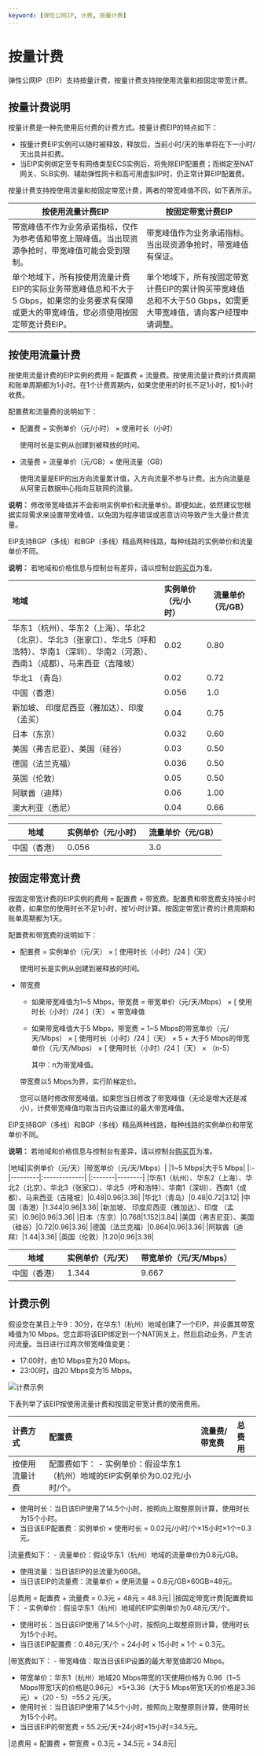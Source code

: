 ```yaml
---
keyword: [弹性公网IP, 计费, 按量计费]
---
```


# 按量计费

弹性公网IP（EIP）支持按量计费，按量计费支持按使用流量和按固定带宽计费。

## 按量计费说明

按量计费是一种先使用后付费的计费方式。按量计费EIP的特点如下：

-   按量计费EIP实例可以随时被释放，释放后，当前小时/天的账单将在下一小时/天出具并扣费。
-   当EIP实例绑定至专有网络类型ECS实例后，将免除EIP配置费；而绑定至NAT网关、SLB实例、辅助弹性网卡和高可用虚拟IP时，仍正常计算EIP配置费。

按量计费支持按使用流量和按固定带宽计费，两者的带宽峰值不同，如下表所示。

|按使用流量计费EIP|按固定带宽计费EIP|
|----------|----------|
|带宽峰值不作为业务承诺指标，仅作为参考值和带宽上限峰值。当出现资源争抢时，带宽峰值可能会受到限制。|带宽峰值作为业务承诺指标。当出现资源争抢时，带宽峰值有保证。|
|单个地域下，所有按使用流量计费EIP的实际业务带宽峰值总和不大于5 Gbps，如果您的业务要求有保障或更大的带宽峰值，您必须使用按固定带宽计费EIP。|单个地域下，所有按固定带宽计费EIP的累计购买带宽峰值总和不大于50 Gbps，如需更大带宽峰值，请向客户经理申请调整。|

## 按使用流量计费

按使用流量计费的EIP实例的费用 = 配置费 + 流量费。按使用流量计费的计费周期和账单周期都为1小时。在1个计费周期内，如果您使用的时长不足1小时，按1小时收费。

配置费和流量费的说明如下：

-   配置费 = 实例单价（元/小时） × 使用时长（小时）

    使用时长是实例从创建到被释放的时间。

-   流量费 = 流量单价（元/GB）× 使用流量（GB）

    使用流量是EIP的出方向流量累计值，入方向流量不参与计费。出方向流量是从阿里云数据中心指向互联网的流量。


**说明：** 修改带宽峰值并不会影响实例单价和流量单价。即便如此，依然建议您根据实际需求来设置带宽峰值，以免因为程序错误或恶意访问导致产生大量计费流量。

EIP支持BGP（多线）和BGP（多线）精品两种线路，每种线路的实例单价和流量单价不同。

**说明：** 若地域和价格信息与控制台有差异，请以控制台[购买页](https://common-buy.aliyun.com/?spm=5176.8050872.0.0.2a9c737e2bEyW1&commodityCode=eip_pre#/buy)为准。

|地域|实例单价（元/小时）|流量单价（元/GB）|
|:-|:---------|----------|
|华东1（杭州）、华东2（上海）、华北2（北京）、华北3（张家口）、华北5（呼和浩特）、华南1（深圳）、华南2（河源）、西南1（成都）、马来西亚（吉隆坡）|0.02|0.80|
|华北1 （青岛）|0.02|0.72|
|中国（香港）|0.056|1.0|
|新加坡、 印度尼西亚（雅加达）、印度 （孟买）|0.04|0.75|
|日本（东京）|0.032|0.60|
|美国（弗吉尼亚）、美国（硅谷）|0.03|0.50|
|德国（法兰克福）|0.036|0.50|
|英国（伦敦）|0.05|0.50|
|阿联酋（迪拜）|0.06|1.00|
|澳大利亚（悉尼）|0.04|0.66|

|地域|实例单价（元/小时）|流量单价（元/GB）|
|--|----------|----------|
|中国（香港）|0.056|3.0|

## 按固定带宽计费

按固定带宽计费的EIP实例的费用 = 配置费 + 带宽费。配置费和带宽费支持按小时收费，如果您的使用时长不足1小时，按1小时计算。按固定带宽计费的计费周期和账单周期都为1天。

配置费和带宽费的说明如下：

-   配置费 = 实例单价（元/天） × \[ 使用时长（小时）/24 \]（天）

    使用时长是实例从创建到被释放的时间。

-   带宽费

    -   如果带宽峰值为1~5 Mbps，带宽费 = 带宽单价（元/天/Mbps） × \[ 使用时长（小时）/24 \]（天） × 带宽峰值
    -   如果带宽峰值大于5 Mbps，带宽费 = 1~5 Mbps的带宽单价（元/天/Mbps） × \[ 使用时长（小时）/24 \]（天） × 5 + 大于5 Mbps的带宽单价（元/天/Mbps） × \[ 使用时长（小时）/24 \]（天） × （n-5）

        其中：n为带宽峰值。

    带宽费以5 Mbps为界，实行阶梯定价。

    您可以随时修改带宽峰值。如果您当日修改了带宽峰值（无论是增大还是减小），计费带宽峰值均取当日内设置过的最大带宽峰值。


EIP支持BGP（多线）和BGP（多线）精品两种线路，每种线路的实例单价和带宽单价不同。

**说明：** 若地域和价格信息与控制台有差异，请以控制台[购买页](https://common-buy.aliyun.com/?spm=5176.11451019.0.0.259418a5YGY4JF&commodityCode=eip#/buy)为准。

|地域|实例单价（元/天）|带宽单价（元/天/Mbps）|
|1~5 Mbps|大于5 Mbps|
|:-|---------|:-------------|
|:-------|--------|
|华东1（杭州）、华东2（上海）、华北2（北京）、华北3（张家口）、华北5（呼和浩特）、华南1（深圳）、西南1（成都）、马来西亚（吉隆坡）|0.48|0.96|3.36|
|华北1（青岛）|0.48|0.72|3.12|
|中国（香港）|1.344|0.96|3.36|
|新加坡、 印度尼西亚（雅加达）、印度 （孟买）|0.96|0.96|3.36|
|日本（东京）|0.768|1.152|3.84|
|美国（弗吉尼亚）、美国（硅谷）|0.72|0.96|3.36|
|德国（法兰克福）|0.864|0.96|3.36|
|阿联酋（迪拜）|1.44|3.36|
|英国（伦敦）|1.20|0.96|3.36|

|地域|实例单价（元/天）|带宽单价（元/天/Mbps）|
|--|---------|--------------|
|中国（香港）|1.344|9.667|

## 计费示例

假设您在某日上午9：30分，在华东1（杭州）地域创建了一个EIP，并设置其带宽峰值为10 Mbps。您立即将该EIP绑定到一个NAT网关上，然后启动业务，产生访问流量。当日进行过两次带宽峰值变更：

-   17:00时，由10 Mbps变为20 Mbps。
-   23:00时，由20 Mbps变为15 Mbps。

![计费示例](https://static-aliyun-doc.oss-cn-hangzhou.aliyuncs.com/assets/img/zh-CN/3678039951/p2124.png)

下表列举了该EIP按使用流量计费和按固定带宽计费的使用费用。

|计费方式|配置费|流量费/带宽费|总费用|
|:---|:--|:------|:--|
|按使用流量计费|配置费如下： -   实例单价：假设华东1（杭州）地域的EIP实例单价为0.02元/小时/个。
-   使用时长：当日该EIP使用了14.5个小时，按照向上取整原则计算，使用时长为15个小时。
-   当日该EIP配置费：实例单价 × 使用时长 = 0.02元/小时/个×15小时×1个=0.3元。

|流量费如下： -   流量单价：假设华东1（杭州）地域的流量单价为0.8元/GB。
-   使用流量：当日该EIP的总流量为60GB。
-   当日该EIP的流量费：流量单价 × 使用流量 = 0.8元/GB×60GB=48元。

|总费用 = 配置费 + 流量费 = 0.3元 + 48元 = 48.3元|
|按固定带宽计费|配置费如下： -   实例单价：假设华东1（杭州）地域的EIP实例单价为0.48元/天/个。
-   使用时长：当日该EIP使用了14.5个小时，按照向上取整原则计算，使用时长为15个小时。
-   当日该EIP配置费：0.48元/天/个 ÷ 24小时 × 15小时 × 1个 = 0.3元。

|带宽费如下： -   带宽峰值：取当日该EIP设置的最大带宽值即20 Mbps。
-   带宽单价：华东1（杭州）地域20 Mbps带宽的1天使用价格为 0.96（1~5 Mbps带宽1天的价格是0.96元）×5+3.36（大于5 Mbps带宽1天的价格是3.36元）×（20 - 5）=55.2 元/天。
-   使用时长：当日该EIP使用了14.5个小时，按照向上取整原则计算，使用时长为15个小时。
-   当日该EIP的带宽费 = 55.2元/天÷24小时×15小时=34.5元。

|总费用 = 配置费 + 带宽费 = 0.3元 + 34.5元 = 34.8元|

